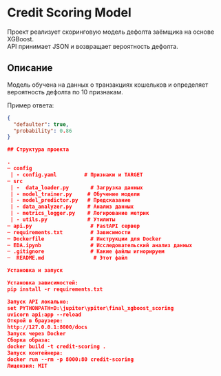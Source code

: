 # Credit Scoring Model

Проект реализует скоринговую модель дефолта заёмщика на основе XGBoost.  
API принимает JSON и возвращает вероятность дефолта.

## Описание

Модель обучена на данных о транзакциях кошельков и определяет вероятность дефолта по 10 признакам.

Пример ответа:
```json
{
  "defaulter": true,
  "probability": 0.86
}

## Структура проекта

.
─ config
 | - config.yaml         # Признаки и TARGET
─ src
 | -  data_loader.py       # Загрузка данных
 | - model_trainer.py     # Обучение модели
 | - model_predictor.py   # Предсказание
 | - data_analyzer.py     # Анализ данных
 | - metrics_logger.py    # Логирование метрик
 | - utils.py             # Утилиты
─ api.py                   # FastAPI сервер
─ requirements.txt         # Зависимости
─ Dockerfile               # Инструкции для Docker
─ EDA.ipynb                # Исследовательский анализ данных
─ .gitignore               # Какие файлы игнорируем
─  README.md                # Этот файл

Установка и запуск

Установка зависимостей:
pip install -r requirements.txt

Запуск API локально:
set PYTHONPATH=D:\jupiter\ypiter\final_xgboost_scoring
uvicorn api:app --reload
Открой в браузере:
http://127.0.0.1:8000/docs
Запуск через Docker
Сборка образа:
docker build -t credit-scoring .
Запуск контейнера:
docker run --rm -p 8000:80 credit-scoring
Лицензия: MIT